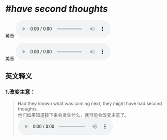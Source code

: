 # ***\#have second thoughts*** 
英音
<audio src="./media/have second thoughts1_AAC.aac" controls="controls"></audio>

美音
<audio src="./media/have second thoughts2_AAC.aac" controls="controls"></audio>



  

英文释义
---
### 1.**改变主意：**  

 > Had they known what was coming next, they might have had second thoughts.   
 > 他们如果知道接下来会发生什么，就可能会改变主意了。    
<audio src="./media/thought-12.aac" controls="controls"></audio>


